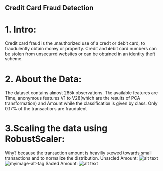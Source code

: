 ## Credit Card Fraud Detection
# 1. Intro:
Credit card fraud is the unauthorized use of a credit or debit card, to fraudulently obtain money or property. Credit and debit card numbers can be stolen from unsecured websites or can be obtained in an identity theft scheme.
# 2. About the Data:
The dataset contains almost 285k observations. The available features are Time, anonymous features V1 to V28(which are the results of PCA transformation) and Amount while the classification is given by class. Only 0.17% of the transactions are fraudulent
# 3.Scaling the data using RobustScaler:
Why? because the transaction amount is heaviliy skewed towards small transactions and to normalize the distribution.
Unsacled Amount:
![alt text](https://imgur.com/a/pS7FEFA)
![myimage-alt-tag](https://imgur.com/a/pS7FEFA)
Sacled Amount:
![alt text](https://imgur.com/a/9yrMT2F)
